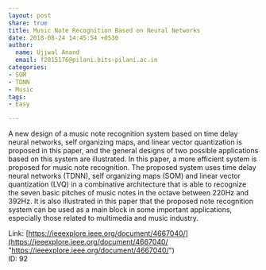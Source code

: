 ```yaml
---
layout: post
share: true
title: Music Note Recognition Based on Neural Networks
date: 2018-08-24 14:45:54 +0530
author:
  name: Ujjwal Anand
  email: f2015176@pilani.bits-pilani.ac.in
categories:
- SOM
- TDNN
- Music
tags:
- Easy

---
```

A new design of a music note recognition system based on time delay neural networks, self organizing maps, and linear vector quantization is proposed in this paper, and the general designs of two possible applications based on this system are illustrated.  In this paper, a more efficient system is proposed for music note recognition. The proposed system uses time delay neural networks (TDNN), self organizing maps (SOM) and linear vector quantization (LVQ) in a combinative architecture that is able to recognize the seven basic pitches of music notes in the octave between 220Hz and 392Hz. It is also illustrated in this paper that the proposed note recognition system can be used as a main block in some important applications, especially those related to multimedia and music industry.

Link: [https://ieeexplore.ieee.org/document/4667040/](https://ieeexplore.ieee.org/document/4667040/ "https://ieeexplore.ieee.org/document/4667040/")  
ID: 92